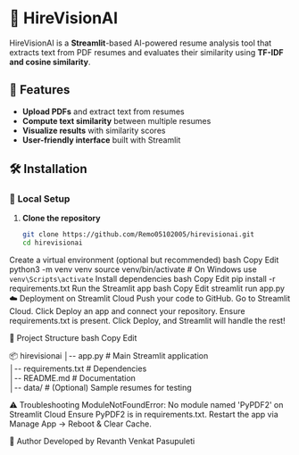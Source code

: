 # 🤖 HireVisionAI  

HireVisionAI is a **Streamlit**-based AI-powered resume analysis tool that extracts text from PDF resumes and evaluates their similarity using **TF-IDF and cosine similarity**.  

## 🚀 Features  
- **Upload PDFs** and extract text from resumes  
- **Compute text similarity** between multiple resumes  
- **Visualize results** with similarity scores  
- **User-friendly interface** built with Streamlit  

## 🛠 Installation  

### 🔹 **Local Setup**  
1. **Clone the repository**  
   ```bash
   git clone https://github.com/Remo05102005/hirevisionai.git
   cd hirevisionai
Create a virtual environment (optional but recommended)
bash
Copy
Edit
python3 -m venv venv
source venv/bin/activate  # On Windows use `venv\Scripts\activate`
Install dependencies
bash
Copy
Edit
pip install -r requirements.txt
Run the Streamlit app
bash
Copy
Edit
streamlit run app.py
☁️ Deployment on Streamlit Cloud
Push your code to GitHub.
Go to Streamlit Cloud.
Click Deploy an app and connect your repository.
Ensure requirements.txt is present.
Click Deploy, and Streamlit will handle the rest!

📂 Project Structure
bash
Copy
Edit

📦 hirevisionai
│-- app.py                 # Main Streamlit application  
│-- requirements.txt        # Dependencies  
│-- README.md               # Documentation  
│-- data/                   # (Optional) Sample resumes for testing  

⚠️ Troubleshooting
ModuleNotFoundError: No module named 'PyPDF2' on Streamlit Cloud
Ensure PyPDF2 is in requirements.txt.
Restart the app via Manage App → Reboot & Clear Cache.

📌 Author
Developed by Revanth Venkat Pasupuleti

